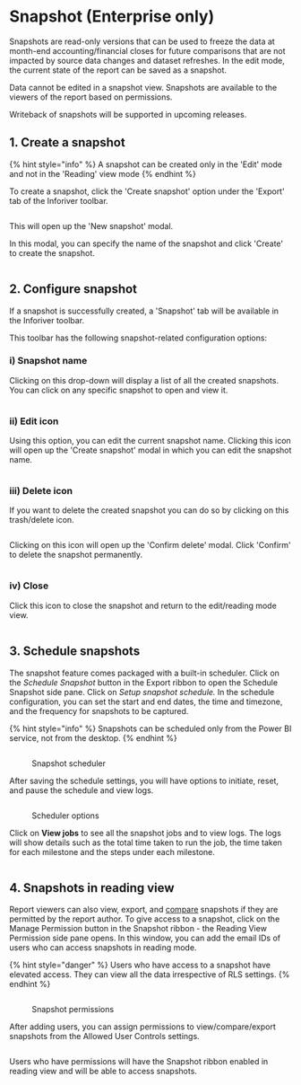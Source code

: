 # Snapshot (Enterprise only)

&#x20;Snapshots are read-only versions that can be used to freeze the data at month-end accounting/financial closes for future comparisons that are not impacted by source data changes and dataset refreshes. In the edit mode, the current state of the report can be saved as a snapshot.

Data cannot be edited in a snapshot view. Snapshots are available to the viewers of the report based on permissions.

Writeback of snapshots will be supported in upcoming releases.

## 1. Create a snapshot

{% hint style="info" %}
A snapshot can be created only in the 'Edit' mode and not in the 'Reading' view mode
{% endhint %}

To create a snapshot, click the 'Create snapshot' option under the 'Export' tab of the Inforiver toolbar.

<figure><img src="../../.gitbook/assets/create-snapshot.png" alt=""><figcaption></figcaption></figure>

This will open up the 'New snapshot' modal.

In this modal, you can specify the name of the snapshot and click 'Create' to create the snapshot.

<figure><img src="../../.gitbook/assets/new-snapshot-modal.png" alt=""><figcaption></figcaption></figure>

## 2. Configure snapshot

If a snapshot is successfully created, a 'Snapshot' tab will be available in the Inforiver toolbar.

This toolbar has the following snapshot-related configuration options:

### i) Snapshot name

Clicking on this drop-down will display a list of all the created snapshots. You can click on any specific snapshot to open and view it.

<figure><img src="../../.gitbook/assets/snapshot-name.png" alt=""><figcaption></figcaption></figure>

### ii) Edit icon

Using this option, you can edit the current snapshot name. Clicking this icon will open up the 'Create snapshot' modal in which you can edit the snapshot name.

<figure><img src="../../.gitbook/assets/edit-snapshot.png" alt=""><figcaption></figcaption></figure>

### iii) Delete icon

If you want to delete the created snapshot you can do so by clicking on this trash/delete icon.

<figure><img src="../../.gitbook/assets/delete-snapshot.png" alt=""><figcaption></figcaption></figure>

Clicking on this icon will open up the 'Confirm delete' modal. Click 'Confirm' to delete the snapshot permanently.

<figure><img src="../../.gitbook/assets/confirm-snapshot-deletion.png" alt=""><figcaption></figcaption></figure>

### iv) Close

Click this icon to close the snapshot and return to the edit/reading mode view.

<figure><img src="../../.gitbook/assets/close-snapshot.png" alt=""><figcaption></figcaption></figure>

## 3. Schedule snapshots

The snapshot feature comes packaged with a built-in scheduler. Click on the _Schedule Snapshot_ button in the Export ribbon to open the Schedule Snapshot side pane. Click on _Setup snapshot schedule._ In the schedule configuration, you can set the start and end dates, the time and timezone, and the frequency for snapshots to be captured.

{% hint style="info" %}
Snapshots can be scheduled only from the Power BI service, not from the desktop.
{% endhint %}

<figure><img src="../../.gitbook/assets/image (19) (1).png" alt=""><figcaption><p>Snapshot scheduler</p></figcaption></figure>

After saving the schedule settings, you will have options to initiate, reset, and pause the schedule and view logs.

<figure><img src="../../.gitbook/assets/image (1) (1) (1) (1) (1) (1) (1) (1) (1) (1) (1) (1) (1) (1).png" alt=""><figcaption><p>Scheduler options</p></figcaption></figure>

Click on **View jobs** to see all the snapshot jobs and to view logs. The logs will show details such as the total time taken to run the job, the time taken for each milestone and the steps under each milestone.

<figure><img src="../../.gitbook/assets/image (382).png" alt=""><figcaption></figcaption></figure>

## 4. Snapshots in reading view

Report viewers can also view, export, and [compare](snapshot-enterprise-only/comparing-snapshots.md) snapshots if they are permitted by the report author. To give access to a snapshot, click on the Manage Permission button in the Snapshot ribbon - the Reading View Permission side pane opens. In this window, you can add the email IDs of users who can access snapshots in reading mode.

{% hint style="danger" %}
Users who have access to a snapshot have elevated access. They can view all the data irrespective of RLS settings.&#x20;
{% endhint %}

<figure><img src="../../.gitbook/assets/image (377).png" alt=""><figcaption><p>Snapshot permissions</p></figcaption></figure>

After adding users, you can assign permissions to view/compare/export snapshots from the Allowed User Controls settings.

<figure><img src="../../.gitbook/assets/image (377) (1).png" alt=""><figcaption></figcaption></figure>

Users who have permissions will have the Snapshot ribbon enabled in reading view and will be able to access snapshots.

<figure><img src="../../.gitbook/assets/image (378).png" alt=""><figcaption></figcaption></figure>
